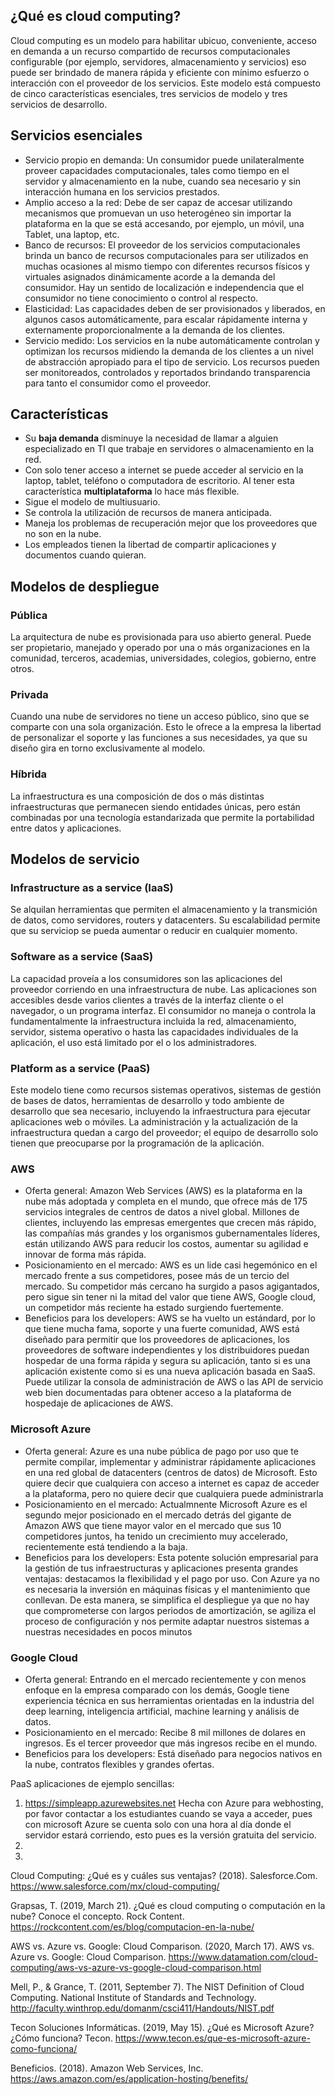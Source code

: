 ## ¿Qué es cloud computing?
Cloud computing es un modelo para habilitar ubicuo, conveniente, acceso en demanda a un recurso compartido de recursos computacionales configurable (por ejemplo, servidores, almacenamiento y servicios) eso puede ser brindado de manera rápida y eficiente con mínimo esfuerzo o interacción con el proveedor de los servicios. Este modelo está compuesto de cinco características esenciales, tres servicios de modelo y tres servicios de desarrollo.

## Servicios esenciales
* Servicio propio en demanda: Un consumidor puede unilateralmente proveer capacidades computacionales, tales como tiempo en el servidor y almacenamiento en la nube, cuando sea necesario y sin interacción humana en los servicios prestados.
* Amplio acceso a la red: Debe de ser capaz de accesar utilizando mecanismos que promuevan un uso heterogéneo sin importar la plataforma en la que se está accesando, por ejemplo, un móvil, una Tablet, una laptop, etc.  
* Banco de recursos: El proveedor de los servicios computacionales brinda un banco de recursos computacionales para ser utilizados en muchas ocasiones al mismo tiempo con diferentes recursos físicos y virtuales asignados dinámicamente acorde a la demanda del consumidor. Hay un sentido de localización e independencia que el consumidor no tiene conocimiento o control al respecto.
* Elasticidad: Las capacidades deben de ser provisionados y liberados, en algunos casos automáticamente, para escalar rápidamente interna y externamente proporcionalmente a la demanda de los clientes.
* Servicio medido: Los servicios en la nube automáticamente controlan y optimizan los recursos midiendo la demanda de los clientes a un nivel de abstracción apropiado para el tipo de servicio. Los recursos pueden ser monitoreados, controlados y reportados brindando transparencia para tanto el consumidor como el proveedor.

## Características
  - Su **baja demanda** disminuye la necesidad de llamar a alguien especializado en TI que trabaje en servidores o almacenamiento en la red.
  - Con solo tener acceso a internet se puede acceder al servicio en la laptop, tablet, teléfono o computadora de escritorio. Al tener esta característica **multiplataforma** lo hace más flexible.
  - Sigue el modelo de multiusuario.
  - Se controla la utilización de recursos de manera anticipada.
  - Maneja los problemas de recuperación mejor que los proveedores que no son en la nube.
  - Los empleados tienen la libertad de compartir aplicaciones y documentos cuando quieran.

## Modelos de despliegue
### Pública
La arquitectura de nube es provisionada para uso abierto general. Puede ser propietario, manejado y operado por una o más organizaciones en la comunidad, terceros, academias, universidades, colegios, gobierno, entre otros.
  
### Privada
Cuando una nube de servidores no tiene un acceso público, sino que se comparte con una sola organización. Esto le ofrece a la empresa la libertad de personalizar el soporte y las funciones a sus necesidades, ya que su diseño gira en torno exclusivamente al modelo.
  
### Híbrida
La infraestructura es una composición de dos o más distintas infraestructuras que permanecen siendo entidades únicas, pero están combinadas por una tecnología estandarizada que permite la portabilidad entre datos y aplicaciones.

## Modelos de servicio
### Infrastructure as a service (IaaS)
Se alquilan herramientas que permiten el almacenamiento y la transmición de datos, como servidores, routers y datacenters. Su escalabilidad permite que su serviciop se pueda aumentar o reducir en cualquier momento.

### Software as a service (SaaS)
La capacidad proveía a los consumidores son las aplicaciones del proveedor corriendo en una infraestructura de nube.  Las aplicaciones son accesibles desde varios clientes a través de la interfaz cliente o el navegador, o un programa interfaz. El consumidor no maneja o controla la fundamentalmente la infraestructura incluida la red, almacenamiento, servidor, sistema operativo o hasta las capacidades individuales de la aplicación, el uso está limitado por el o los administradores.

### Platform as a service (PaaS)
Este modelo tiene como recursos sistemas operativos, sistemas de gestión de bases de datos, herramientas de desarrollo y todo ambiente de desarrollo que sea necesario, incluyendo la infraestructura para ejecutar aplicaciones web o móviles. La administración y la actualización de la infraestructura quedan a cargo del proveedor; el equipo de desarrollo solo tienen que preocuparse por la programación de la aplicación.
  
### AWS

- Oferta general: Amazon Web Services (AWS) es la plataforma en la nube más adoptada y completa en el mundo, que ofrece más de 175 servicios integrales de centros de datos a nivel global. Millones de clientes, incluyendo las empresas emergentes que crecen más rápido, las compañías más grandes y los organismos gubernamentales líderes, están utilizando AWS para reducir los costos, aumentar su agilidad e innovar de forma más rápida.
- Posicionamiento en el mercado: AWS es un lide casi hegemónico en el mercado frente a sus competidores, posee más de un tercio del mercado. Su competidor más cercano ha surgido a pasos agigantados, pero sigue sin tener ni la mitad del valor que tiene AWS, Google cloud, un competidor más reciente ha estado surgiendo fuertemente.
- Beneficios para los developers: AWS se ha vuelto un estándard, por lo que tiene mucha fama, soporte y una fuerte comunidad, AWS está diseñado para permitir que los proveedores de aplicaciones, los proveedores de software independientes y los distribuidores puedan hospedar de una forma rápida y segura su aplicación, tanto si es una aplicación existente como si es una nueva aplicación basada en SaaS. Puede utilizar la consola de administración de AWS o las API de servicio web bien documentadas para obtener acceso a la plataforma de hospedaje de aplicaciones de AWS.

### Microsoft Azure

- Oferta general: Azure es una nube pública de pago por uso que te permite compilar, implementar y administrar rápidamente aplicaciones en una red global de datacenters (centros de datos) de Microsoft. Esto quiere decir que cualquiera con acceso a internet es capaz de acceder a la plataforma, pero no quiere decir que cualquiera puede administrarla
- Posicionamiento en el mercado: Actualmnente Microsoft Azure es el segundo mejor posicionado en el mercado detrás del gigante de Amazon AWS que tiene mayor valor en el mercado que sus 10 competidores juntos, ha tenido un crecimiento muy accelerado, recientemente está tendiendo a la baja.
- Beneficios para los developers: Esta potente solución empresarial para la gestión de tus infraestructuras y aplicaciones presenta grandes ventajas: destacamos la flexibilidad y el pago por uso. Con Azure ya no es necesaria la inversión en máquinas físicas y el mantenimiento que conllevan. De esta manera, se simplifica el despliegue ya que no hay que comprometerse con largos periodos de amortización, se agiliza el proceso de configuración y nos permite adaptar nuestros sistemas a nuestras necesidades en pocos minutos

### Google Cloud 

- Oferta general:  Entrando en el mercado recientemente y con menos enfoque en la empresa comparado con los demás, Google tiene experiencia técnica en sus herramientas orientadas en la industria del deep learning, inteligencia artificial, machine learning y análisis de datos.
- Posicionamiento en el mercado: Recibe 8 mil millones de dolares en ingresos. Es el tercer proveedor que  más ingresos recibe en el mundo.
- Beneficios para los developers: Está diseñado para negocios nativos en la nube, contratos flexibles y grandes ofertas.

PaaS aplicaciones de ejemplo sencillas:
1. https://simpleapp.azurewebsites.net
Hecha con Azure para webhosting, por favor contactar a los estudiantes cuando se vaya a acceder, pues con microsoft Azure se cuenta solo con una hora al día donde el servidor estará corriendo, esto pues es la versión gratuita del servicio.
2. 
3. 

Cloud Computing: ¿Qué es y cuáles sus ventajas? (2018). Salesforce.Com. https://www.salesforce.com/mx/cloud-computing/

Grapsas, T. (2019, March 21). ¿Qué es cloud computing o computación en la nube? Conoce el concepto. Rock Content. https://rockcontent.com/es/blog/computacion-en-la-nube/

AWS vs. Azure vs. Google: Cloud Comparison. (2020, March 17). AWS vs. Azure vs. Google: Cloud Comparison. https://www.datamation.com/cloud-computing/aws-vs-azure-vs-google-cloud-comparison.html

Mell, P., & Grance, T. (2011, September 7). The NIST Definition of Cloud Computing. National Institute of Standards and Technology. http://faculty.winthrop.edu/domanm/csci411/Handouts/NIST.pdf

Tecon Soluciones Informáticas. (2019, May 15). ¿Qué es Microsoft Azure? ¿Cómo funciona? Tecon. https://www.tecon.es/que-es-microsoft-azure-como-funciona/

Beneficios. (2018). Amazon Web Services, Inc. https://aws.amazon.com/es/application-hosting/benefits/

